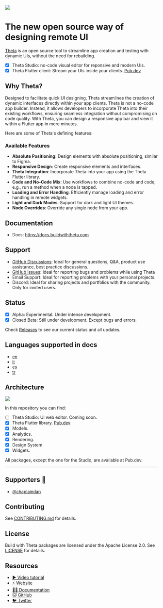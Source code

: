 <img src="https://fftefqqvfkkewuokofds.supabase.co/storage/v1/object/public/theta-assets/logos/Theta_extended_negative-large.svg"/>

# The new open source way of designing remote UI

[Theta](https://buildwiththeta.com) is an open source tool to streamline app creation and testing with dynamic UIs, without the need for rebuilding.

- [x] Theta Studio: no-code visual editor for reponsive and modern UIs.
- [x] Theta Flutter client: Stream your UIs inside your clients. [Pub.dev](https://pub.dev/packages/theta)

## Why Theta?

Designed to facilitate quick UI designing, Theta streamlines the creation of dynamic interfaces directly within your app clients. Theta is not a no-code app builder. Instead, it allows developers to incorporate Theta into their existing workflows, ensuring seamless integration without compromising on code quality. With Theta, you can design a responsive app bar and view it within a Flutter app in mere minutes.

Here are some of Theta's defining features:

### Available Features

- **Absolute Positioning**: Design elements with absolute positioning, similar to Figma.
- **Responsive Design**: Create responsive elements and interfaces.
- **Theta Integration**: Incorporate Theta into your app using the Theta Flutter library.
- **Code and No-Code Mix**: Use workflows to combine no-code and code, e.g., run a method when a node is tapped.
- **Loading and Error Handling**: Efficiently manage loading and error handling in remote widgets.
- **Light and Dark Modes**: Support for dark and light UI themes.
- **Node Overrides**: Override any single node from your app.

## Documentation

- Docs: https://docs.buildwiththeta.com

## Support
- [GitHub Discussions](https://github.com/buildwiththeta/buildwiththeta/discussions): Ideal for general questions, Q&A, product use assistance, best practice discussions.
- [GitHub Issues](https://github.com/buildwiththeta/buildwiththeta/issues): Ideal for reporting bugs and problems while using Theta
- Email Support: Ideal for reporting problems with your personal projects.
- Discord: Ideal for sharing projects and portfolios with the community. Only for invited users.

## Status
- [x] Alpha: Experimental. Under intense development.
- [x] Closed Beta: Still under development. Except bugs and errors.

Check [Releases](https://github.com/buildwiththeta/buildwiththeta/releases) to see our current status and all updates.

## Languages supported in docs

- [en](https://docs.page/buildwiththeta/buildwiththeta/en)
- [it](https://docs.page/buildwiththeta/buildwiththeta/it)
- [es](https://docs.page/buildwiththeta/buildwiththeta/es)
- [tr](https://docs.page/buildwiththeta/buildwiththeta/tr)

## Architecture

<img src="https://fftefqqvfkkewuokofds.supabase.co/storage/v1/object/public/theta-assets/Architecture-min.jpg" />

In this repository you can find:

- [ ] Theta Studio: UI web editor. Coming soon.
- [x] Theta Flutter library. [Pub.dev](https://pub.dev/packages/theta)
- [x] Models.
- [x] Analytics.
- [x] Rendering.
- [x] Design System.
- [x] Widgets.  

All packages, except the one for the Studio, are available at Pub.dev.

---

## Supporters 💙

- [@chaplaindan](https://github.com/chaplaindan)

## Contributing

See [CONTRIBUTING.md](https://github.com/buildwiththeta/buildwiththeta/blob/main/CONTRIBUTING.md) for details.

## License

Build with Theta packages are licensed under the Apache License 2.0. See [LICENSE](https://github.com/buildwiththeta/buildwiththeta/blob/main/LICENSE) for details.

## Resources

- [▶️ Video tutorial](https://www.youtube.com/watch?v=oFed0NIqBZI)
- [⚡️ Website](https://buildwiththeta.com)
- [🧑‍🏫 Documentation](https://docs.page/buildwiththeta/buildwiththeta/)
- [🐱 GitHub](https://github.com/buildwiththeta/buildwiththeta)
- [🐦 Twitter](https://twitter.com/buildwiththeta)
